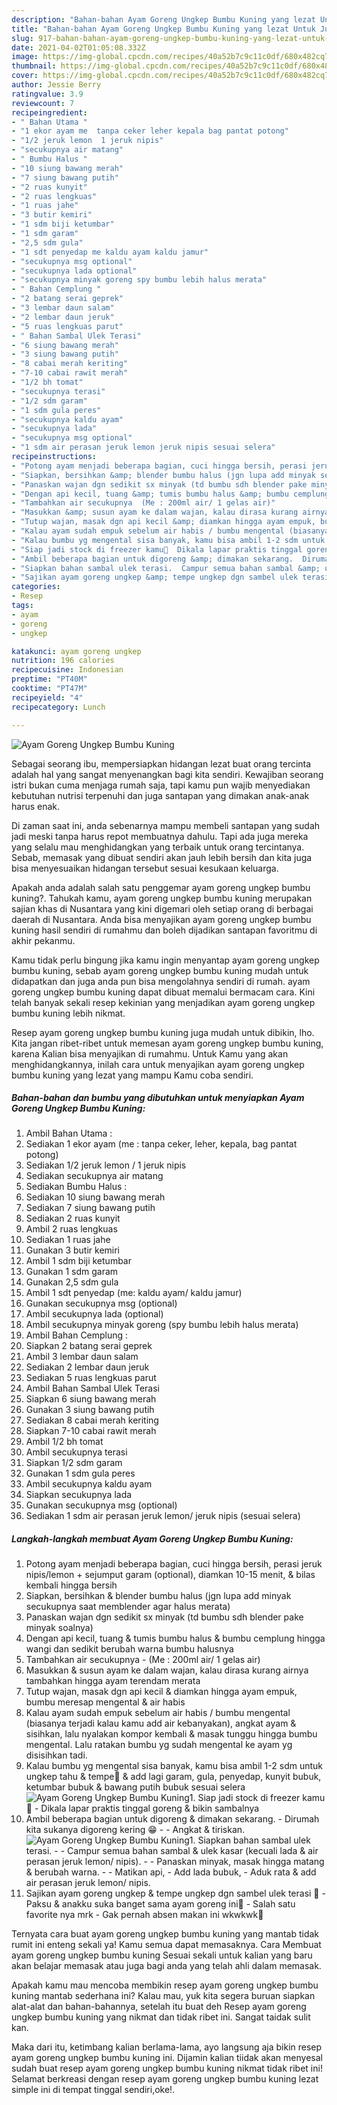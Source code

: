 ```yaml
---
description: "Bahan-bahan Ayam Goreng Ungkep Bumbu Kuning yang lezat Untuk Jualan"
title: "Bahan-bahan Ayam Goreng Ungkep Bumbu Kuning yang lezat Untuk Jualan"
slug: 917-bahan-bahan-ayam-goreng-ungkep-bumbu-kuning-yang-lezat-untuk-jualan
date: 2021-04-02T01:05:08.332Z
image: https://img-global.cpcdn.com/recipes/40a52b7c9c11c0df/680x482cq70/ayam-goreng-ungkep-bumbu-kuning-foto-resep-utama.jpg
thumbnail: https://img-global.cpcdn.com/recipes/40a52b7c9c11c0df/680x482cq70/ayam-goreng-ungkep-bumbu-kuning-foto-resep-utama.jpg
cover: https://img-global.cpcdn.com/recipes/40a52b7c9c11c0df/680x482cq70/ayam-goreng-ungkep-bumbu-kuning-foto-resep-utama.jpg
author: Jessie Berry
ratingvalue: 3.9
reviewcount: 7
recipeingredient:
- " Bahan Utama "
- "1 ekor ayam me  tanpa ceker leher kepala bag pantat potong"
- "1/2 jeruk lemon  1 jeruk nipis"
- "secukupnya air matang"
- " Bumbu Halus "
- "10 siung bawang merah"
- "7 siung bawang putih"
- "2 ruas kunyit"
- "2 ruas lengkuas"
- "1 ruas jahe"
- "3 butir kemiri"
- "1 sdm biji ketumbar"
- "1 sdm garam"
- "2,5 sdm gula"
- "1 sdt penyedap me kaldu ayam kaldu jamur"
- "secukupnya msg optional"
- "secukupnya lada optional"
- "secukupnya minyak goreng spy bumbu lebih halus merata"
- " Bahan Cemplung "
- "2 batang serai geprek"
- "3 lembar daun salam"
- "2 lembar daun jeruk"
- "5 ruas lengkuas parut"
- " Bahan Sambal Ulek Terasi"
- "6 siung bawang merah"
- "3 siung bawang putih"
- "8 cabai merah keriting"
- "7-10 cabai rawit merah"
- "1/2 bh tomat"
- "secukupnya terasi"
- "1/2 sdm garam"
- "1 sdm gula peres"
- "secukupnya kaldu ayam"
- "secukupnya lada"
- "secukupnya msg optional"
- "1 sdm air perasan jeruk lemon jeruk nipis sesuai selera"
recipeinstructions:
- "Potong ayam menjadi beberapa bagian, cuci hingga bersih, perasi jeruk nipis/lemon + sejumput garam (optional), diamkan 10-15 menit, &amp; bilas kembali hingga bersih"
- "Siapkan, bersihkan &amp; blender bumbu halus (jgn lupa add minyak secukupnya saat memblender agar halus merata)"
- "Panaskan wajan dgn sedikit sx minyak (td bumbu sdh blender pake minyak soalnya)"
- "Dengan api kecil, tuang &amp; tumis bumbu halus &amp; bumbu cemplung hingga wangi dan sedikit berubah warna bumbu halusnya"
- "Tambahkan air secukupnya  (Me : 200ml air/ 1 gelas air)"
- "Masukkan &amp; susun ayam ke dalam wajan, kalau dirasa kurang airnya tambahkan hingga ayam terendam merata"
- "Tutup wajan, masak dgn api kecil &amp; diamkan hingga ayam empuk, bumbu meresap mengental &amp; air habis"
- "Kalau ayam sudah empuk sebelum air habis / bumbu mengental (biasanya terjadi kalau kamu add air kebanyakan), angkat ayam &amp; sisihkan, lalu nyalakan kompor kembali &amp; masak tunggu hingga bumbu mengental. Lalu ratakan bumbu yg sudah mengental ke ayam yg disisihkan tadi."
- "Kalau bumbu yg mengental sisa banyak, kamu bisa ambil 1-2 sdm untuk ungkep tahu &amp; tempe🤤 &amp; add lagi garam, gula, penyedap, kunyit bubuk, ketumbar bubuk &amp; bawang putih bubuk sesuai selera"
- "Siap jadi stock di freezer kamu🥰  Dikala lapar praktis tinggal goreng &amp; bikin sambalnya"
- "Ambil beberapa bagian untuk digoreng &amp; dimakan sekarang.  Dirumah kita sukanya digoreng kering 😁  Angkat &amp; tiriskan."
- "Siapkan bahan sambal ulek terasi.  Campur semua bahan sambal &amp; ulek kasar (kecuali lada &amp; air perasan jeruk lemon/ nipis).  Panaskan minyak, masak hingga matang &amp; berubah warna.  Matikan api, Add lada bubuk, Aduk rata &amp; add air perasan jeruk lemon/ nipis."
- "Sajikan ayam goreng ungkep &amp; tempe ungkep dgn sambel ulek terasi 🤤  Paksu &amp; anakku suka banget sama ayam goreng ini🥰 Salah satu favorite nya mrk Gak pernah absen makan ini wkwkwk🤭"
categories:
- Resep
tags:
- ayam
- goreng
- ungkep

katakunci: ayam goreng ungkep 
nutrition: 196 calories
recipecuisine: Indonesian
preptime: "PT40M"
cooktime: "PT47M"
recipeyield: "4"
recipecategory: Lunch

---
```



![Ayam Goreng Ungkep Bumbu Kuning](https://img-global.cpcdn.com/recipes/40a52b7c9c11c0df/680x482cq70/ayam-goreng-ungkep-bumbu-kuning-foto-resep-utama.jpg)

Sebagai seorang ibu, mempersiapkan hidangan lezat buat orang tercinta adalah hal yang sangat menyenangkan bagi kita sendiri. Kewajiban seorang istri bukan cuma menjaga rumah saja, tapi kamu pun wajib menyediakan kebutuhan nutrisi terpenuhi dan juga santapan yang dimakan anak-anak harus enak.

Di zaman  saat ini, anda sebenarnya mampu membeli santapan yang sudah jadi meski tanpa harus repot membuatnya dahulu. Tapi ada juga mereka yang selalu mau menghidangkan yang terbaik untuk orang tercintanya. Sebab, memasak yang dibuat sendiri akan jauh lebih bersih dan kita juga bisa menyesuaikan hidangan tersebut sesuai kesukaan keluarga. 



Apakah anda adalah salah satu penggemar ayam goreng ungkep bumbu kuning?. Tahukah kamu, ayam goreng ungkep bumbu kuning merupakan sajian khas di Nusantara yang kini digemari oleh setiap orang di berbagai daerah di Nusantara. Anda bisa menyajikan ayam goreng ungkep bumbu kuning hasil sendiri di rumahmu dan boleh dijadikan santapan favoritmu di akhir pekanmu.

Kamu tidak perlu bingung jika kamu ingin menyantap ayam goreng ungkep bumbu kuning, sebab ayam goreng ungkep bumbu kuning mudah untuk didapatkan dan juga anda pun bisa mengolahnya sendiri di rumah. ayam goreng ungkep bumbu kuning dapat dibuat memalui bermacam cara. Kini telah banyak sekali resep kekinian yang menjadikan ayam goreng ungkep bumbu kuning lebih nikmat.

Resep ayam goreng ungkep bumbu kuning juga mudah untuk dibikin, lho. Kita jangan ribet-ribet untuk memesan ayam goreng ungkep bumbu kuning, karena Kalian bisa menyajikan di rumahmu. Untuk Kamu yang akan menghidangkannya, inilah cara untuk menyajikan ayam goreng ungkep bumbu kuning yang lezat yang mampu Kamu coba sendiri.

<!--inarticleads1-->

##### Bahan-bahan dan bumbu yang dibutuhkan untuk menyiapkan Ayam Goreng Ungkep Bumbu Kuning:

1. Ambil  Bahan Utama :
1. Sediakan 1 ekor ayam (me : tanpa ceker, leher, kepala, bag pantat potong)
1. Sediakan 1/2 jeruk lemon / 1 jeruk nipis
1. Sediakan secukupnya air matang
1. Sediakan  Bumbu Halus :
1. Sediakan 10 siung bawang merah
1. Sediakan 7 siung bawang putih
1. Sediakan 2 ruas kunyit
1. Ambil 2 ruas lengkuas
1. Sediakan 1 ruas jahe
1. Gunakan 3 butir kemiri
1. Ambil 1 sdm biji ketumbar
1. Gunakan 1 sdm garam
1. Gunakan 2,5 sdm gula
1. Ambil 1 sdt penyedap (me: kaldu ayam/ kaldu jamur)
1. Gunakan secukupnya msg (optional)
1. Ambil secukupnya lada (optional)
1. Ambil secukupnya minyak goreng (spy bumbu lebih halus merata)
1. Ambil  Bahan Cemplung :
1. Siapkan 2 batang serai geprek
1. Ambil 3 lembar daun salam
1. Sediakan 2 lembar daun jeruk
1. Sediakan 5 ruas lengkuas parut
1. Ambil  Bahan Sambal Ulek Terasi
1. Siapkan 6 siung bawang merah
1. Gunakan 3 siung bawang putih
1. Sediakan 8 cabai merah keriting
1. Siapkan 7-10 cabai rawit merah
1. Ambil 1/2 bh tomat
1. Ambil secukupnya terasi
1. Siapkan 1/2 sdm garam
1. Gunakan 1 sdm gula peres
1. Ambil secukupnya kaldu ayam
1. Siapkan secukupnya lada
1. Gunakan secukupnya msg (optional)
1. Sediakan 1 sdm air perasan jeruk lemon/ jeruk nipis (sesuai selera)




<!--inarticleads2-->

##### Langkah-langkah membuat Ayam Goreng Ungkep Bumbu Kuning:

1. Potong ayam menjadi beberapa bagian, cuci hingga bersih, perasi jeruk nipis/lemon + sejumput garam (optional), diamkan 10-15 menit, &amp; bilas kembali hingga bersih
1. Siapkan, bersihkan &amp; blender bumbu halus (jgn lupa add minyak secukupnya saat memblender agar halus merata)
1. Panaskan wajan dgn sedikit sx minyak (td bumbu sdh blender pake minyak soalnya)
1. Dengan api kecil, tuang &amp; tumis bumbu halus &amp; bumbu cemplung hingga wangi dan sedikit berubah warna bumbu halusnya
1. Tambahkan air secukupnya  - (Me : 200ml air/ 1 gelas air)
1. Masukkan &amp; susun ayam ke dalam wajan, kalau dirasa kurang airnya tambahkan hingga ayam terendam merata
1. Tutup wajan, masak dgn api kecil &amp; diamkan hingga ayam empuk, bumbu meresap mengental &amp; air habis
1. Kalau ayam sudah empuk sebelum air habis / bumbu mengental (biasanya terjadi kalau kamu add air kebanyakan), angkat ayam &amp; sisihkan, lalu nyalakan kompor kembali &amp; masak tunggu hingga bumbu mengental. Lalu ratakan bumbu yg sudah mengental ke ayam yg disisihkan tadi.
1. Kalau bumbu yg mengental sisa banyak, kamu bisa ambil 1-2 sdm untuk ungkep tahu &amp; tempe🤤 &amp; add lagi garam, gula, penyedap, kunyit bubuk, ketumbar bubuk &amp; bawang putih bubuk sesuai selera
<img src="//assets-global.cpcdn.com/assets/icons/button_play-2c75c40dde080a61004c1f40b05d8f140eaff45d7e9e6481dc71c63d2e7c4909.png" alt="Ayam Goreng Ungkep Bumbu Kuning">1. Siap jadi stock di freezer kamu🥰  - Dikala lapar praktis tinggal goreng &amp; bikin sambalnya
1. Ambil beberapa bagian untuk digoreng &amp; dimakan sekarang.  - Dirumah kita sukanya digoreng kering 😁 -  - Angkat &amp; tiriskan.
<img src="//assets-global.cpcdn.com/assets/icons/button_play-2c75c40dde080a61004c1f40b05d8f140eaff45d7e9e6481dc71c63d2e7c4909.png" alt="Ayam Goreng Ungkep Bumbu Kuning">1. Siapkan bahan sambal ulek terasi. -  - Campur semua bahan sambal &amp; ulek kasar (kecuali lada &amp; air perasan jeruk lemon/ nipis). -  - Panaskan minyak, masak hingga matang &amp; berubah warna. -  - Matikan api, - Add lada bubuk, - Aduk rata &amp; add air perasan jeruk lemon/ nipis.
1. Sajikan ayam goreng ungkep &amp; tempe ungkep dgn sambel ulek terasi 🤤  - Paksu &amp; anakku suka banget sama ayam goreng ini🥰 - Salah satu favorite nya mrk - Gak pernah absen makan ini wkwkwk🤭




Ternyata cara buat ayam goreng ungkep bumbu kuning yang mantab tidak rumit ini enteng sekali ya! Kamu semua dapat memasaknya. Cara Membuat ayam goreng ungkep bumbu kuning Sesuai sekali untuk kalian yang baru akan belajar memasak atau juga bagi anda yang telah ahli dalam memasak.

Apakah kamu mau mencoba membikin resep ayam goreng ungkep bumbu kuning mantab sederhana ini? Kalau mau, yuk kita segera buruan siapkan alat-alat dan bahan-bahannya, setelah itu buat deh Resep ayam goreng ungkep bumbu kuning yang nikmat dan tidak ribet ini. Sangat taidak sulit kan. 

Maka dari itu, ketimbang kalian berlama-lama, ayo langsung aja bikin resep ayam goreng ungkep bumbu kuning ini. Dijamin kalian tiidak akan menyesal sudah buat resep ayam goreng ungkep bumbu kuning nikmat tidak ribet ini! Selamat berkreasi dengan resep ayam goreng ungkep bumbu kuning lezat simple ini di tempat tinggal sendiri,oke!.

